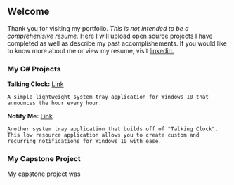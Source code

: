 ## Welcome

Thank you for visiting my portfolio. _This is not intended to be a comprehenisive resume._ Here I will upload open source projects I have completed as well as describe my past accomplishements. If you would like to know more about me or view my resume, visit [linkedin.](https://www.linkedin.com/in/joshglenen/)

### My C# Projects

**Talking Clock:** [Link](https://github.com/joshglenen/2017-Projects/blob/master/Talk_Clk_Portable.zip)
  
`A simple lightweight system tray application for Windows 10 that announces the hour every hour.`

**Notify Me:** [Link](https://example.com)

`Another system tray application that builds off of "Talking Clock". This low resource application allows you to create custom and       recurring notifications for Windows 10 with ease.`


### My Capstone Project

My capstone project was


